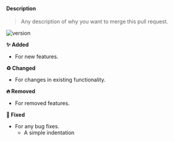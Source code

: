 #### Description
> Any description of why you want to merge this pull request.

![version](https://img.shields.io/badge/version-v0.VERSION.0-EBCB8B?style=for-the-badge)

**✨ Added**
- For new features.

**♻️ Changed**
- For changes in existing functionality.

**🔥 Removed**
- For removed features.

**🐛 Fixed**
- For any bug fixes.
    - A simple indentation
